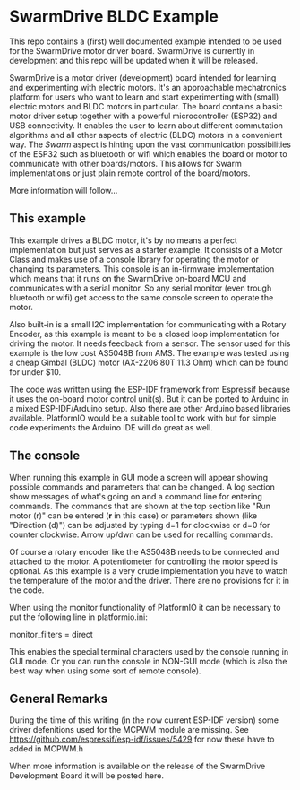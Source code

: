 SwarmDrive BLDC Example
=======================

This repo contains a (first) well documented example intended to be used for the SwarmDrive motor driver board. SwarmDrive is currently in development and this repo will be updated when it will be released.

SwarmDrive is a motor driver (development) board intended for learning and experimenting with electric motors. It's an approachable mechatronics platform for users who want to learn and start experimenting with (small) electric motors and BLDC motors in particular. The board contains a basic motor driver setup together with a powerful microcontroller (ESP32) and USB connectivity. It enables the user to learn about different commutation algorithms and all other aspects of electric (BLDC) motors in a convenient way. The _Swarm_ aspect is hinting upon the vast communication possibilities of the ESP32 such as bluetooth or wifi which enables the board or motor to communicate with other boards/motors. This allows for Swarm implementations or just plain remote control of the board/motors.

More information will follow...

This example
------------

This example drives a BLDC motor, it's by no means a perfect implementation but just serves as a starter example. It consists of a Motor Class and makes use of a console library for operating the motor or changing its parameters. This console is an in-firmware implementation which means that it runs on the SwarmDrive on-board MCU and communicates with a serial monitor. So any serial monitor (even trough bluetooth or wifi) get access to the same console screen to operate the motor.

Also built-in is a small I2C implementation for communicating with a Rotary Encoder, as this example is meant to be a closed loop implementation for driving the motor. It needs feedback from a sensor. The sensor used for this example is the low cost AS5048B from AMS. The example was tested using a cheap Gimbal (BLDC) motor (AX-2206 80T 11.3 Ohm) which can be found for under $10.

The code was written using the ESP-IDF framework from Espressif because it uses the on-board motor control unit(s). But it can be ported to Arduino in a mixed ESP-IDF/Arduino setup. Also there are other Arduino based libraries available. PlatformIO would be a suitable tool to work with but for simple code experiments the Arduino IDE will do great as well.

The console
-----------

When running this example in GUI mode a screen will appear showing possible commands and parameters that can be changed. A log section show messages of what's going on and a command line for entering commands. The commands that are shown at the top section like "Run motor (r)" can be entered (**r** in this case) or parameters shown (like "Direction (d)") can be adjusted by typing d=1 for clockwise or d=0 for counter clockwise. Arrow up/dwn can be used for recalling commands.

Of course a rotary encoder like the AS5048B needs to be connected and attached to the motor. A potentiometer for controlling the motor speed is optional. As this example is a very crude implementation you have to watch the temperature of the motor and the driver. There are no provisions for it in the code.

When using the monitor functionality of PlatformIO it can be necessary to put the following line in platformio.ini:

monitor_filters = direct

This enables the special terminal characters used by the console running in GUI mode. Or you can run the console in NON-GUI mode (which is also the best way when using some sort of remote console).

General Remarks
---------------

During the time of this writing (in the now current ESP-IDF version) some driver defenitions used for the MCPWM module are missing. See https://github.com/espressif/esp-idf/issues/5429 for now these have to added in MCPWM.h

When more information is available on the release of the SwarmDrive Development Board it will be posted here.





